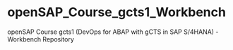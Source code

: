 # openSAP_Course_gcts1_Workbench

openSAP Course gcts1 (DevOps for ABAP with gCTS in SAP S/4HANA) - Workbench Repository
